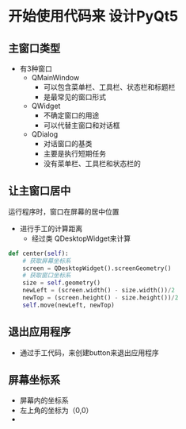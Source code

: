 

# 开始使用代码来 设计PyQt5
## 主窗口类型
 + 有3种窗口
   - QMainWindow
     - 可以包含菜单栏、工具栏、状态栏和标题栏
     - 是最常见的窗口形式
   - QWidget
     - 不确定窗口的用途
     - 可以代替主窗口和对话框
   - QDialog
     - 对话窗口的基类
     - 主要是执行短期任务
     - 没有菜单栏、工具栏和状态栏的

## 让主窗口居中
 运行程序时，窗口在屏幕的居中位置
 + 进行手工的计算距离
   - 经过类 QDesktopWidget来计算
 ```python
 def center(self):
     # 获取屏幕坐标系
     screen = QDesktopWidget().screenGeometry()
     # 获取窗口坐标系
     size = self.geometry()
     newLeft = (screen.width() - size.width())/2
     newTop = (screen.height() - size.height())/2
     self.move(newLeft, newTop)
 ```

## 退出应用程序
 + 通过手工代码，来创建button来退出应用程序

## 屏幕坐标系
 + 屏幕内的坐标系
 + 左上角的坐标为（0,0）
 +
